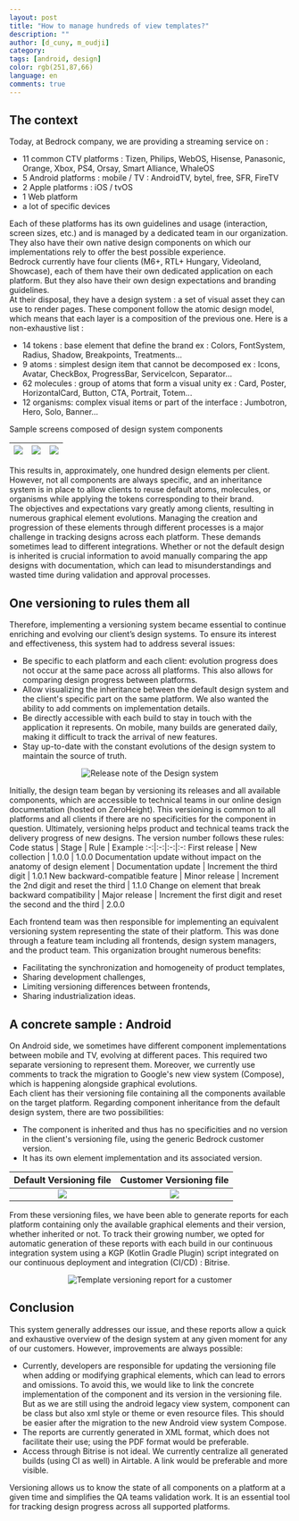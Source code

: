 ```yaml
---
layout: post
title: "How to manage hundreds of view templates?"
description: ""
author: [d_cuny, m_oudji]
category: 
tags: [android, design]
color: rgb(251,87,66)
language: en
comments: true
---
```


## The context

Today, at Bedrock company, we are providing a streaming service on :
- 11 common CTV platforms : Tizen, Philips, WebOS, Hisense, Panasonic, Orange, Xbox, PS4, Orsay, Smart Alliance, WhaleOS
- 5 Android platforms : mobile / TV : AndroidTV, bytel, free, SFR, FireTV
- 2 Apple platforms : iOS / tvOS
- 1 Web platform
- a lot of specific devices

Each of these platforms has its own guidelines and usage (interaction, screen sizes, etc.) and is managed by a dedicated team in our organization. They also have their own native design components on which our implementations rely to offer the best possible experience.  
Bedrock currently have four clients (M6+, RTL+ Hungary, Videoland, Showcase), each of them have their own dedicated application on each platform. But they also have their own design expectations and branding guidelines.  
At their disposal, they have a design system : a set of visual asset they can use to render pages. These component follow the atomic design model, which means that each layer is a composition of the previous one. Here is a non-exhaustive list : 
- 14 tokens : base element that define the brand ex : Colors, FontSystem, Radius, Shadow, Breakpoints, Treatments... 
- 9 atoms : simplest design item that cannot be decomposed ex : Icons, Avatar, CheckBox, ProgressBar, ServiceIcon, Separator...
- 62 molecules : group of atoms that form a visual unity ex : Card, Poster, HorizontalCard, Button, CTA, Portrait, Totem...
- 12 organisms: complex visual items or part of the interface : Jumbotron, Hero, Solo, Banner…

Sample screens composed of design system components

![](/images/posts/2024-08-02-how-to-manage-hundreds-of-templates/home-m6plus.png) | ![](/images/posts/2024-08-02-how-to-manage-hundreds-of-templates/home-videoland.png) | ![](/images/posts/2024-08-02-how-to-manage-hundreds-of-templates/home-rtlhu.png)
:-:|:-:|:-:

This results in, approximately, one hundred design elements per client. However, not all components are always specific, and an inheritance system is in place to allow clients to reuse default atoms, molecules, or organisms while applying the tokens corresponding to their brand.  
The objectives and expectations vary greatly among clients, resulting in numerous graphical element evolutions. Managing the creation and progression of these elements through different processes is a major challenge in tracking designs across each platform. These demands sometimes lead to different integrations. Whether or not the default design is inherited is crucial information to avoid manually comparing the app designs with documentation, which can lead to misunderstandings and wasted time during validation and approval processes.

## One versioning to rules them all 

Therefore, implementing a versioning system became essential to continue enriching and evolving our client’s design systems. To ensure its interest and effectiveness, this system had to address several issues:
- Be specific to each platform and each client: evolution progress does not occur at the same pace across all platforms. This also allows for comparing design progress between platforms.  
- Allow visualizing the inheritance between the default design system and the client's specific part on the same platform. We also wanted the ability to add comments on implementation details.  
- Be directly accessible with each build to stay in touch with the application it represents. On mobile, many builds are generated daily, making it difficult to track the arrival of new features.  
- Stay up-to-date with the constant evolutions of the design system to maintain the source of truth.

<center>

![Release note of the Design system](/images/posts/2024-08-02-how-to-manage-hundreds-of-templates/design-release-note.png)

</center>
 
Initially, the design team began by versioning its releases and all available components, which are accessible to technical teams in our online design documentation (hosted on ZeroHeight). This versioning is common to all platforms and all clients if there are no specificities for the component in question. Ultimately, versioning helps product and technical teams track the delivery progress of new designs. The version number follows these rules:
Code status | Stage | Rule | Example 
:-:|:-:|:-:|:-:
First release | New collection | 1.0.0 | 1.0.0
Documentation update without impact on the anatomy of design element | Documentation update | Increment the third digit | 1.0.1
New backward-compatible feature | Minor release | Increment the 2nd digit and reset the third | 1.1.0
Change on element that break backward compatibility | Major release | Increment the first digit and reset the second and the third | 2.0.0


Each frontend team was then responsible for implementing an equivalent versioning system representing the state of their platform. This was done through a feature team including all frontends, design system managers, and the product team. This organization brought numerous benefits:
- Facilitating the synchronization and homogeneity of product templates,
- Sharing development challenges,
- Limiting versioning differences between frontends,
- Sharing industrialization ideas.

## A concrete sample : Android

On Android side, we sometimes have different component implementations between mobile and TV, evolving at different paces. This required two separate versioning to represent them. Moreover, we currently use comments to track the migration to Google's new view system (Compose), which is happening alongside graphical evolutions.  
Each client has their versioning file containing all the components available on the target platform. Regarding component inheritance from the default design system, there are two possibilities:
- The component is inherited and thus has no specificities and no version in the client's versioning file, using the generic Bedrock customer version.
- It has its own element implementation and its associated version.

<center>

Default Versioning file | Customer Versioning file
:-------------------------:|:-------------------------:
![](/images/posts/2024-08-02-how-to-manage-hundreds-of-templates/versioning-file-default.png) | ![](/images/posts/2024-08-02-how-to-manage-hundreds-of-templates/versioning-file-customer.png)

</center>
              
From these versioning files, we have been able to generate reports for each platform containing only the available graphical elements and their version, whether inherited or not. To track their growing number, we opted for automatic generation of these reports with each build in our continuous integration system using a KGP (Kotlin Gradle Plugin) script integrated on our continuous deployment and integration (CI/CD) : Bitrise.

<center>

![Template versioning report for a customer](/images/posts/2024-08-02-how-to-manage-hundreds-of-templates/template-versioning-report.png)

</center>

## Conclusion

This system generally addresses our issue, and these reports allow a quick and exhaustive overview of the design system at any given moment for any of our customers. However, improvements are always possible:
- Currently, developers are responsible for updating the versioning file when adding or modifying graphical elements, which can lead to errors and omissions. To avoid this, we would like to link the concrete implementation of the component and its version in the versioning file. But as we are still using the android legacy view system, component can be class but also xml style or theme or even resource files. This should be easier after the migration to the new Android view system Compose.
- The reports are currently generated in XML format, which does not facilitate their use; using the PDF format would be preferable.
- Access through Bitrise is not ideal. We currently centralize all generated builds (using CI as well) in Airtable. A link would be preferable and more visible.  

Versioning allows us to know the state of all components on a platform at a given time and simplifies the QA teams validation work. It is an essential tool for tracking design progress across all supported platforms.
